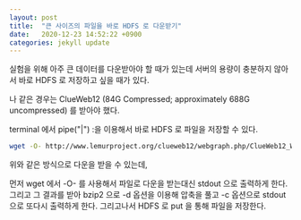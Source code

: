 ```yaml
---
layout: post
title:  "큰 사이즈의 파일을 바로 HDFS 로 다운받기"
date:   2020-12-23 14:52:22 +0900
categories: jekyll update
---
```


실험을 위해 아주 큰 데이터를 다운받아야 할 때가 있는데 서버의 용량이 충분하지 않아서 바로 HDFS 로 저장하고 싶을 때가 있다.

나 같은 경우는 ClueWeb12 (84G Compressed; approximately 688G uncompressed) 를 받아야 했다.  

terminal 에서 pipe("|") :을 이용해서 바로 HDFS 로 파일을 저장할 수 있다.

```bash
wget -O- http://www.lemurproject.org/clueweb12/webgraph.php/ClueWeb12_WebGraph_v2_0.txt.bz2 | bzip2 -dc | hdfs dfs -put - cw12.tsv
```

위와 같은 방식으로 다운을 받을 수 있는데,

먼저 wget 에서 -O- 를 사용해서 파일로 다운을 받는대신 stdout 으로 출력하게 한다. 그리고 그 결과를 받아 bzip2 으로 -d 옵션을 이용해 압축을 풀고 -c 옵션으로 stdout 으로 또다시 출력하게 한다. 그리고나서 HDFS 로 put 을 통해 파일을 저장한다.
 
